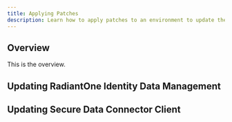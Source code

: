 ```yaml
---
title: Applying Patches
description: Learn how to apply patches to an environment to update the version of RadiantOne Identity Data Management.
---
```


## Overview

This is the overview.

## Updating RadiantOne Identity Data Management

## Updating Secure Data Connector Client

